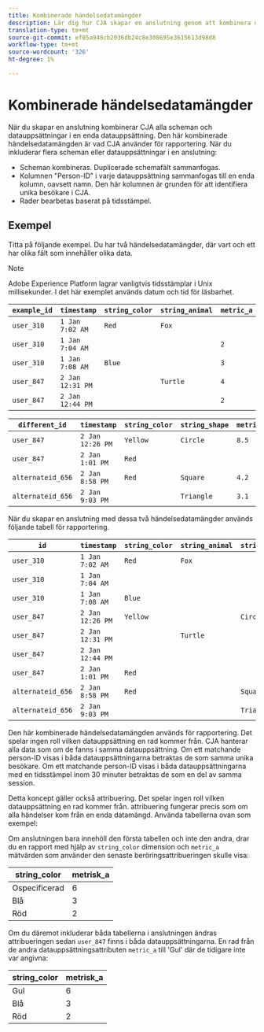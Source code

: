 ```yaml
---
title: Kombinerade händelsedatamängder
description: Lär dig hur CJA skapar en anslutning genom att kombinera datauppsättningar.
translation-type: tm+mt
source-git-commit: ef05a948cb2036db24c8e308695e3615613d98d8
workflow-type: tm+mt
source-wordcount: '326'
ht-degree: 1%

---
```



# Kombinerade händelsedatamängder

När du skapar en anslutning kombinerar CJA alla scheman och datauppsättningar i en enda datauppsättning. Den här kombinerade händelsedatamängden är vad CJA använder för rapportering. När du inkluderar flera scheman eller datauppsättningar i en anslutning:

* Scheman kombineras. Duplicerade schemafält sammanfogas.
* Kolumnen &quot;Person-ID&quot; i varje datauppsättning sammanfogas till en enda kolumn, oavsett namn. Den här kolumnen är grunden för att identifiera unika besökare i CJA.
* Rader bearbetas baserat på tidsstämpel.

## Exempel

Titta på följande exempel. Du har två händelsedatamängder, där vart och ett har olika fält som innehåller olika data.

>[!NOTE]
>
>Adobe Experience Platform lagrar vanligtvis tidsstämplar i Unix millisekunder. I det här exemplet används datum och tid för läsbarhet.

| `example_id` | `timestamp` | `string_color` | `string_animal` | `metric_a` |
| --- | --- | --- | --- | --- |
| `user_310` | `1 Jan 7:02 AM` | `Red` | `Fox` |  |
| `user_310` | `1 Jan 7:04 AM` |  |  | `2` |
| `user_310` | `1 Jan 7:08 AM` | `Blue` |  | `3` |
| `user_847` | `2 Jan 12:31 PM` |  | `Turtle` | `4` |
| `user_847` | `2 Jan 12:44 PM` |  |  | `2` |

| `different_id` | `timestamp` | `string_color` | `string_shape` | `metric_b` |
| --- | --- | --- | --- | --- |
| `user_847` | `2 Jan 12:26 PM` | `Yellow` | `Circle` | `8.5` |
| `user_847` | `2 Jan 1:01 PM` | `Red` |  |  |
| `alternateid_656` | `2 Jan 8:58 PM` | `Red` | `Square` | `4.2` |
| `alternateid_656` | `2 Jan 9:03 PM` |  | `Triangle` | `3.1` |

När du skapar en anslutning med dessa två händelsedatamängder används följande tabell för rapportering.

| `id` | `timestamp` | `string_color` | `string_animal` | `string_shape` | `metric_a` | `metric_b` |
| --- | --- | --- | --- | --- | --- | --- |
| `user_310` | `1 Jan 7:02 AM` | `Red` | `Fox` |  |  |  |
| `user_310` | `1 Jan 7:04 AM` |  |  |  | `2` |  |
| `user_310` | `1 Jan 7:08 AM` | `Blue` |  |  | `3` |  |
| `user_847` | `2 Jan 12:26 PM` | `Yellow` |  | `Circle` |  | `8.5` |
| `user_847` | `2 Jan 12:31 PM` |  | `Turtle` |  | `4` |  |
| `user_847` | `2 Jan 12:44 PM` |  |  |  | `2` |  |
| `user_847` | `2 Jan 1:01 PM` | `Red` |  |  |  |  |
| `alternateid_656` | `2 Jan 8:58 PM` | `Red` |  | `Square` |  | `4.2` |
| `alternateid_656` | `2 Jan 9:03 PM` |  |  | `Triangle` |  | `3.1` |

Den här kombinerade händelsedatamängden används för rapportering. Det spelar ingen roll vilken datauppsättning en rad kommer från. CJA hanterar alla data som om de fanns i samma datauppsättning. Om ett matchande person-ID visas i båda datauppsättningarna betraktas de som samma unika besökare. Om ett matchande person-ID visas i båda datauppsättningarna med en tidsstämpel inom 30 minuter betraktas de som en del av samma session.

Detta koncept gäller också attribuering. Det spelar ingen roll vilken datauppsättning en rad kommer från. attribuering fungerar precis som om alla händelser kom från en enda datamängd. Använda tabellerna ovan som exempel:

Om anslutningen bara innehöll den första tabellen och inte den andra, drar du en rapport med hjälp av `string_color` dimension och `metric_a` mätvärden som använder den senaste beröringsattribueringen skulle visa:

| string_color | metrisk_a |
| --- | --- |
| Ospecificerad | 6 |
| Blå | 3 |
| Röd | 2 |

Om du däremot inkluderar båda tabellerna i anslutningen ändras attribueringen sedan `user_847` finns i båda datauppsättningarna. En rad från de andra datauppsättningsattributen `metric_a` till &#39;Gul&#39; där de tidigare inte var angivna:

| string_color | metrisk_a |
| --- | --- |
| Gul | 6 |
| Blå | 3 |
| Röd | 2 |
